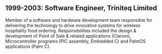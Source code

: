 
1999-2003: Software Engineer, Triniteq Limited
----------------------------------------------
Member of a software and hardware development team responsible for delivering the technology to drive 
innovative systems for wireless hospitality food ordering. Responsibilities included the design & development 
of Point of Sale & related applications (Clarion), Microcontroller programs (PIC assembly, Embedded C) and PalmOS 
applications (Palm C).

